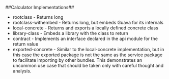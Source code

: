 ##Calculator Implementations##
* rootclass - Returns long
* rootclass-withembed - Returns long, but embeds Guava for its internals
* local-concrete - Returns and exports a locally defined concrete class
* library-class - Embeds a library with the class to return
* contract - Implements an interface declared in the api module for the return value
* exported-concrete - Similar to the local-concrete implementation, but in this case the exported 
  package is not the same as the service package to facilitate importing by other bundles. This 
  demonstrates an uncommon use case that should be taken only with careful thought and analysis.